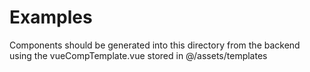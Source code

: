 # Examples

Components should be generated into this directory from the backend using the vueCompTemplate.vue stored in @/assets/templates